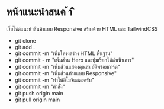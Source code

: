 # หน้าแนะนําสนค ้า ิ
เว็บไซต์แนะนําสินค้าแบบ Responsive สร้างด้วย HTML และ TailwindCSS
- git clone
- git add .
- git commit -m "เพิ่มโครงสร้าง HTML พื้นฐาน"
- git commit - m "เพิ่มส่วน Hero และปุ่มเรียกให้ดําเนินการ"
- git commit -m "เพิ่มส่วนแสดงคุณสมบัติพร้อมการ์ด"
- git commit -m "เพิ่มส่วนท้ายแบบ Responsive"
- git commit -m "ทำให้อีโมจิแสดงครับ"
- git commit -m "คำสั่ง"
- git push origin main
- git pull origin main